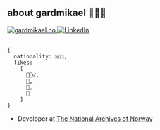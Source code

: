 ## about gardmikael 👨🏼‍💻

<div align="left">
	<a href="https://gardmikael.no">
		<img src="https://img.shields.io/badge/gm-orange?label=gardmikael" alt="gardmikael.no" />
	</a>
	<a href="https://www.linkedin.com/in/gardmikael">
		<img src="https://img.shields.io/badge/LinkedIn-blue?style=flat&logo=linkedin&labelColor=blue" alt="LinkedIn">
	</a>
</div>

<br />

```
{
  nationality: 🇳🇴,
  likes: 
    [
      🧗🏼‍♂️, 
      🥁, 
      🍺, 
      🎥
    ]
}
```

- Developer at [The National Archives of Norway](https://www.arkivverket.no/en)
